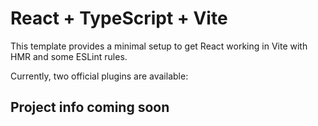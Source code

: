 # React + TypeScript + Vite

This template provides a minimal setup to get React working in Vite with HMR and some ESLint rules.

Currently, two official plugins are available:

## Project info coming soon